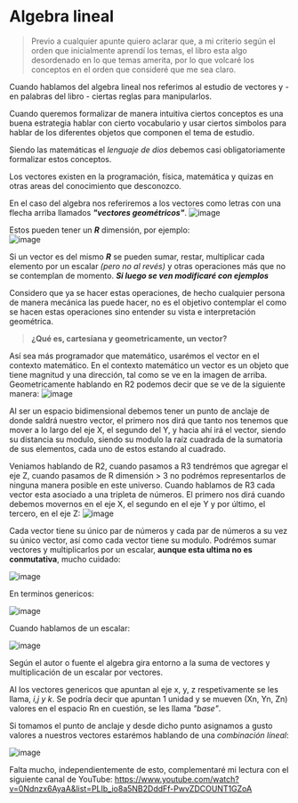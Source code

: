 # Algebra lineal

> Previo a cualquier apunte quiero aclarar que, a mi criterio según el orden que inicialmente aprendí los temas, el libro esta algo desordenado en lo que temas amerita, por lo que volcaré los conceptos en el orden que consideré que me sea claro.

Cuando hablamos del algebra lineal nos referimos al estudio de vectores y - en palabras del libro - ciertas reglas para manipularlos.

Cuando queremos formalizar de manera intuitiva ciertos conceptos es una buena estrategia hablar con cierto vocabulario y usar ciertos simbolos para hablar de los diferentes objetos que componen el tema de estudio.

Siendo las matemáticas el *lenguaje de dios* debemos casi obligatoriamente formalizar estos conceptos.

Los vectores existen en la programación, física, matemática y quizas en otras areas del conocimiento que desconozco.

En el caso del algebra nos referiremos a los vectores como letras con una flecha arriba llamados ***"vectores geométricos"***.
                                              ![image](https://github.com/user-attachments/assets/1f130eaa-c69f-43e5-900b-ff677b661685)
                                              
Estos pueden tener un ***R*** dimensión, por ejemplo:                               
                                               ![image](https://github.com/user-attachments/assets/b2da0754-194b-4d64-b373-0115968be6a4)
                                               
Si un vector es del mismo ***R*** se pueden sumar, restar, multiplicar cada elemento por un escalar *(pero no al revés)* y otras operaciones más que no se contemplan de momento. ***Si luego se ven modificaré con ejemplos***


Considero que ya se hacer estas operaciones, de hecho cualquier persona de manera mecánica las puede hacer, no es el objetivo contemplar el como se hacen estas operaciones sino entender su vista e interpretación geométrica.

> **¿Qué es, cartesiana y geometricamente, un vector?**

Así sea más programador que matemático, usarémos el vector en el contexto matemático.
En el contexto matemático un vector es un objeto que tiene magnitud y una dirección, tal como se ve en la imagen de arriba.
Geometricamente hablando en R2 podemos decir que se ve de la siguiente manera:
![image](https://github.com/user-attachments/assets/9580d583-c7a7-4f8c-8cb6-6105fe87e5cc)

Al ser un espacio bidimensional debemos tener un punto de anclaje de donde saldrá nuestro vector, el primero nos dirá que tanto nos tenemos que mover a lo largo del eje X, el segundo del Y, y hacia ahí irá el vector, siendo su distancia su modulo,
siendo su modulo la raíz cuadrada de la sumatoria de sus elementos, cada uno de estos estando al cuadrado.

Veniamos hablando de R2, cuando pasamos a R3 tendrémos que agregar el eje Z, cuando pasamos de R dimensión > 3 no podrémos representarlos de ninguna manera posible en este universo.
Cuando hablamos de R3 cada vector esta asociado a una tripleta de números.
El primero nos dirá cuando debemos movernos en el eje X, el segundo en el eje Y y por último, el tercero, en el eje Z:
![image](https://github.com/user-attachments/assets/73af29b2-d5b3-45e7-a3bb-3272ce6d97f9)

Cada vector tiene su único par de números y cada par de números a su vez su único vector, así como cada vector tiene su modulo.
Podrémos sumar vectores y multiplicarlos por un escalar, **aunque esta ultima no es conmutativa**, mucho cuidado:

![image](https://github.com/user-attachments/assets/a0b9fcd3-6a13-45d5-a49f-e6fa575447c1)

En terminos genericos:

![image](https://github.com/user-attachments/assets/e2a11154-646e-414a-abaa-915c840be48a)

Cuando hablamos de un escalar:

![image](https://github.com/user-attachments/assets/fcf68d71-4f7a-4efc-aa10-4b295cdbd293)

Según el autor o fuente el algebra gira entorno a la suma de vectores y multiplicación de un escalar por vectores. 

Al los vectores genericos que apuntan al eje x, y, z respetivamente se les llama, *i,j y k*. Se podría decir que apuntan 1 unidad y se mueven (Xn, Yn, Zn) valores en el espacio Rn en cuestión, se les llama *"base"*.

Si tomamos el punto de anclaje y desde dicho punto asignamos a gusto valores a nuestros vectores estarémos hablando de una *combinación líneal*:

![image](https://github.com/user-attachments/assets/2f64af83-cd48-4215-bfeb-357cf369cb05)





Falta mucho, independientemente de esto, complementaré mi lectura con el siguiente canal de YouTube: https://www.youtube.com/watch?v=0Ndnzx6AyaA&list=PLIb_io8a5NB2DddFf-PwvZDCOUNT1GZoA

                                      

